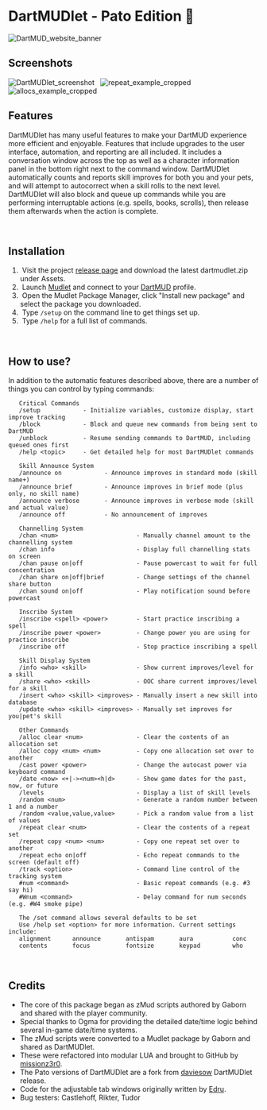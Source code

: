 # DartMUDlet  -  Pato Edition &#129414;
![DartMUD_website_banner](https://github.com/user-attachments/assets/b5e6a89b-7c74-4afa-8d42-a59ef2a38da0)
&nbsp;
## Screenshots
![DartMUDlet_screenshot](https://github.com/user-attachments/assets/06848f17-434d-40ec-86a4-ed44af8e1fd1)
&nbsp;
![repeat_example_cropped](https://github.com/user-attachments/assets/5cd282c7-ea0c-41b6-b86d-7c078fe23644)
&nbsp;
![allocs_example_cropped](https://github.com/user-attachments/assets/eeba2503-3f57-45a1-8362-2a4aa3de4c6d)
&nbsp;
## Features
DartMUDlet has many useful features to make your DartMUD experience more efficient and enjoyable. Features that include upgrades to the user interface, automation, and reporting are all included. It includes a conversation window across the top as well as a character information panel in the bottom right next to the command window. DartMUDlet automatically counts and reports skill improves for both you and your pets, and will attempt to autocorrect when a skill rolls to the next level. DartMUDlet will also block and queue up commands while you are performing interruptable actions (e.g. spells, books, scrolls), then release them afterwards when the action is complete.

&nbsp;
## Installation
1. &nbsp;Visit the project [release page](https://github.com/Pato-elf/dartmudlet/releases) and download the latest dartmudlet.zip under Assets.
2. &nbsp;Launch [Mudlet](https://www.mudlet.org/) and connect to your [DartMUD](http://ferdarchi.com) profile.
3. &nbsp;Open the Mudlet Package Manager, click "Install new package" and select the package you downloaded.
4. &nbsp;Type `/setup` on the command line to get things set up.
5. &nbsp;Type `/help` for a full list of commands.

&nbsp;
## How to use?
In addition to the automatic features described above, there are a number of things you can control by typing commands:

```
   Critical Commands
   /setup            - Initialize variables, customize display, start improve tracking
   /block            - Block and queue new commands from being sent to DartMUD
   /unblock          - Resume sending commands to DartMUD, including queued ones first
   /help <topic>     - Get detailed help for most DartMUDlet commands
```
```
   Skill Announce System
   /announce on            - Announce improves in standard mode (skill name+)
   /announce brief         - Announce improves in brief mode (plus only, no skill name)
   /announce verbose       - Announce improves in verbose mode (skill and actual value)
   /announce off           - No announcement of improves
```
```
   Channelling System
   /chan <num>                      - Manually channel amount to the channelling system
   /chan info                       - Display full channelling stats on screen
   /chan pause on|off               - Pause powercast to wait for full concentration
   /chan share on|off|brief         - Change settings of the channel share button
   /chan sound on|off               - Play notification sound before powercast
```
```
   Inscribe System
   /inscribe <spell> <power>        - Start practice inscribing a spell
   /inscribe power <power>          - Change power you are using for practice inscribe
   /inscribe off                    - Stop practice inscribing a spell
```
```
   Skill Display System
   /info <who> <skill>              - Show current improves/level for a skill
   /share <who> <skill>             - OOC share current improves/level for a skill
   /insert <who> <skill> <improves> - Manually insert a new skill into database
   /update <who> <skill> <improves> - Manually set improves for you|pet's skill
```
```
   Other Commands
   /alloc clear <num>               - Clear the contents of an allocation set
   /alloc copy <num> <num>          - Copy one allocation set over to another
   /cast power <power>              - Change the autocast power via keyboard command
   /date <now> <+|-><num><h|d>      - Show game dates for the past, now, or future
   /levels                          - Display a list of skill levels
   /random <num>                    - Generate a random number between 1 and a number
   /random <value,value,value>      - Pick a random value from a list of values
   /repeat clear <num>              - Clear the contents of a repeat set
   /repeat copy <num> <num>         - Copy one repeat set over to another
   /repeat echo on|off              - Echo repeat commands to the screen (default off)
   /track <option>                  - Command line control of the tracking system
   #num <command>                   - Basic repeat commands (e.g. #3 say hi)
   #Wnum <command>                  - Delay command for num seconds (e.g. #W4 smoke pipe)
```
```
   The /set command allows several defaults to be set
   Use /help set <option> for more information. Current settings include:
   alignment      announce       antispam       aura           conc
   contents       focus          fontsize       keypad         who
```
&nbsp;
## Credits
- The core of this package began as zMud scripts authored by Gaborn and shared with the player community.
- Special thanks to Ogma for providing the detailed date/time logic behind several in-game date/time systems.
- The zMud scripts were converted to a Mudlet package by Gaborn and shared as DartMUDlet.
- These were refactored into modular LUA and brought to GitHub by [missionz3r0](https://github.com/missionz3r0).
- The Pato versions of DartMUDlet are a fork from [daviesow](https://github.com/daviesow) DartMUDlet release.
- Code for the adjustable tab windows originally written by [Edru](https://github.com/Edru2).
- Bug testers: Castlehoff, Rikter, Tudor
